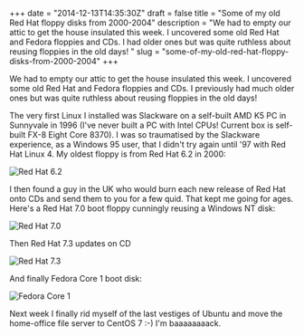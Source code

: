 +++
date = "2014-12-13T14:35:30Z"
draft = false
title = "Some of my old Red Hat floppy disks from 2000-2004"
description = "We had to empty our attic to get the house insulated this week. I uncovered some old Red Hat and Fedora floppies and CDs. I had older ones but was quite ruthless about reusing floppies in the old days! "
slug = "some-of-my-old-red-hat-floppy-disks-from-2000-2004"
+++

We had to empty our attic to get the house insulated this week. I uncovered some old Red Hat and Fedora floppies and CDs. I previously had much older ones but was quite ruthless about reusing floppies in the old days!

The very first Linux I installed was Slackware on a self-built AMD K5 PC in Sunnyvale in 1996 (I've never built a PC with Intel CPUs! Current box is self-built FX-8 Eight Core 8370). I was so traumatised by the Slackware experience, as a Windows 95 user, that I didn't try again until '97 with Red Hat Linux 4. My oldest floppy is from Red Hat 6.2 in 2000:

![Red Hat 6.2](https://s3-eu-west-1.amazonaws.com/conoroneill.net/wp-content/uploads/2014/12/redhat_62b.jpg "Red Hat 6.2")

I then found a guy in the UK who would burn each new release of Red Hat onto CDs and send them to you for a few quid. That kept me going for ages. Here's a Red Hat 7.0 boot floppy cunningly reusing a Windows NT disk:

![Red Hat 7.0](https://s3-eu-west-1.amazonaws.com/conoroneill.net/wp-content/uploads/2014/12/redhat_70b.jpg "Red Hat 7.0")

Then Red Hat 7.3 updates on CD

![Red Hat 7.3](https://s3-eu-west-1.amazonaws.com/conoroneill.net/wp-content/uploads/2014/12/redhat_73b.jpg "Red Hat 7.3")

And finally Fedora Core 1 boot disk:

![Fedora Core 1](https://s3-eu-west-1.amazonaws.com/conoroneill.net/wp-content/uploads/2014/12/fedora_fc1b.jpg "Fedora Core 1")

Next week I finally rid myself of the last vestiges of Ubuntu and move the home-office file server to CentOS 7 :-) I'm baaaaaaaack.
